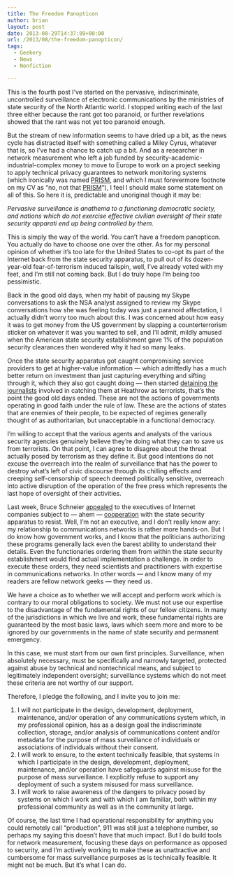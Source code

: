 ```yaml
---
title: The Freedom Panopticon
author: brian
layout: post
date: 2013-08-29T14:37:09+00:00
url: /2013/08/the-freedom-panopticon/
tags:
  - Geekery
  - News
  - Nonfiction

---
```

This is the fourth post I&#8217;ve started on the pervasive, indiscriminate, uncontrolled surveillance of electronic communications by the ministries of state security of the North Atlantic world. I stopped writing each of the last three either because the rant got too paranoid, or further revelations showed that the rant was not yet too paranoid enough.

But the stream of new information seems to have dried up a bit, as the news cycle has distracted itself with something called a Miley Cyrus, whatever that is, so I&#8217;ve had a chance to catch up a bit. And as a researcher in network measurement who left a job funded by security-academic-industrial-complex money to move to Europe to work on a project seeking to apply technical privacy guarantees to network monitoring systems (which ironically was named [PRISM][1], and which I must forevermore footnote on my CV as &#8220;no, not that [PRISM][2]&#8220;), I feel I should make some statement on all of this. So here it is, predictable and unoriginal though it may be:

_Pervasive surveillance is anathema to a functioning democratic society, and nations which do not exercise effective civilian oversight of their state security apparati end up being controlled by them._

<!--more-->This is simply the way of the world. You can&#8217;t have a freedom panopticon. You actually do have to choose one over the other. As for my personal opinion of whether it&#8217;s too late for the United States to co-opt its part of the Internet back from the state security apparatus, to pull out of its dozen-year-old fear-of-terrorism induced tailspin, well, I&#8217;ve already voted with my feet, and I&#8217;m still not coming back. But I do truly hope I&#8217;m being too pessimistic.

Back in the good old days, when my habit of pausing my Skype conversations to ask the NSA analyst assigned to review my Skype conversations how she was feeling today was just a paranoid affectation, I actually didn&#8217;t worry too much about this. I was concerned about how easy it was to get money from the US government by slapping a counterterrorism sticker on whatever it was you wanted to sell, and I&#8217;ll admit, mildly amused when the American state security establishment gave 1% of the population security clearances then wondered why it had so many leaks.

Once the state security apparatus got caught compromising service providers to get at higher-value information — which admittedly has a much better return on investment than just capturing everything and sifting through it, which they also got caught doing — then started [detaining the journalists][3] involved in catching them at Heathrow as terrorists, that&#8217;s the point the good old days ended. These are not the actions of governments operating in good faith under the rule of law. These are the actions of states that are enemies of their people, to be expected of regimes generally thought of as authoritarian, but unacceptable in a functional democracy.

I&#8217;m willing to accept that the various agents and analysts of the various security agencies genuinely believe they&#8217;re doing what they can to save us from terrorists. On that point, I can agree to disagree about the threat actually posed by terrorism as they define it. But good intentions do not excuse the overreach into the realm of surveillance that has the power to destroy what&#8217;s left of civic discourse through its chilling effects and creeping self-censorship of speech deemed politically sensitive, overreach into active disruption of the operation of the free press which represents the last hope of oversight of their activities.

Last week, Bruce Schneier [appealed][4] to the executives of Internet companies subject to — ahem — [cooperation][5] with the state security apparatus to resist. Well, I&#8217;m not an executive, and I don&#8217;t really know any: my relationship to communications networks is rather more hands-on. But I do know how government works, and I know that the politicians authorizing these programs generally lack even the barest ability to understand their details. Even the functionaries ordering them from within the state security establishment would find actual implementation a challenge. In order to execute these orders, they need scientists and practitioners with expertise in communications networks. In other words — and I know many of my readers are fellow network geeks — they need us.

We have a choice as to whether we will accept and perform work which is contrary to our moral obligations to society. We must not use our expertise to the disadvantage of the fundamental rights of our fellow citizens. In many of the jurisdictions in which we live and work, these fundamental rights are guaranteed by the most basic laws, laws which seem more and more to be ignored by our governments in the name of state security and permanent emergency.

In this case, we must start from our own first principles. Surveillance, when absolutely necessary, must be specifically and narrowly targeted, protected against abuse by technical and nontechnical means, and subject to legitimately independent oversight; surveillance systems which do not meet these criteria are not worthy of our support.

Therefore, I pledge the following, and I invite you to join me:

  1. I will not participate in the design, development, deployment, maintenance, and/or operation of any communications system which, in my professional opinion, has as a design goal the indiscriminate collection, storage, and/or analysis of communications content and/or metadata for the purpose of mass surveillance of individuals or associations of individuals without their consent.
  2. I will work to ensure, to the extent technically feasible, that systems in which I participate in the design, development, deployment, maintenance, and/or operation have safeguards against misuse for the purpose of mass surveillance. I explicitly refuse to support any deployment of such a system misused for mass surveillance.
  3. I will work to raise awareness of the dangers to privacy posed by systems on which I work and with which I am familiar, both within my professional community as well as in the community at large.

Of course, the last time I had operational responsibility for anything you could remotely call &#8220;production&#8221;, 911 was still just a telephone number, so perhaps my saying this doesn&#8217;t have that much impact. But I do build tools for network measurement, focusing these days on performance as opposed to security, and I&#8217;m actively working to make these as unattractive and cumbersome for mass surveillance purposes as is technically feasible. It might not be much. But it&#8217;s what I can do.

 [1]: http://www.fp7-prism.eu
 [2]: http://en.wikipedia.org/wiki/PRISM_(surveillance_program)
 [3]: http://www.theatlantic.com/international/archive/2013/08/the-real-terrifying-reason-why-british-authorities-detained-david-miranda/278952/
 [4]: http://www.theatlantic.com/technology/archive/2013/08/the-nsa-is-commandeering-the-internet/278572/
 [5]: http://en.wikipedia.org/wiki/Joseph_Nacchio